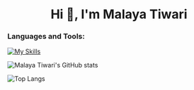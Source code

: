  <h1 align="center">Hi 👋, I'm Malaya Tiwari</h1>
  
### Languages and Tools:
[![My Skills](https://skillicons.dev/icons?i=html,css,js,nodejs,express,mongodb,firebase,github,git,postman,react&perline=5)](https://skillicons.dev)

![Malaya Tiwari's GitHub stats](https://github-readme-stats.vercel.app/api?username=Malaya47&show_icons=true&theme=dark)

![Top Langs](https://github-readme-stats.vercel.app/api/top-langs/?username=Malaya47&theme=dark)


